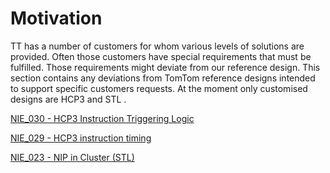 Motivation
==========

TT has a number of customers for whom various levels of solutions are provided. Often those customers have special requirements that must be fulfilled. Those requirements might deviate from our reference design. This section contains any deviations from TomTom reference designs intended to support specific customers requests. At the moment only customised designs are HCP3 and STL .

[NIE_030 - HCP3 Instruction Triggering Logic](./NIE_030%20-%20HCP3%20Instruction%20Triggering%20Logic/NIE_030_HCP3_Instruction_Triggering_Logic.md)

[NIE_029 - HCP3 instruction timing](./NIE_029%20-%20HCP3%20instruction%20timing/NIE_029_HCP3_instruction_timing.md)

[NIE_023 - NIP in Cluster (STL)](./NIE_023%20-%20NIP%20in%20Cluster%20(STL)/NIE_023_NIP_in_Cluster(STL).md)